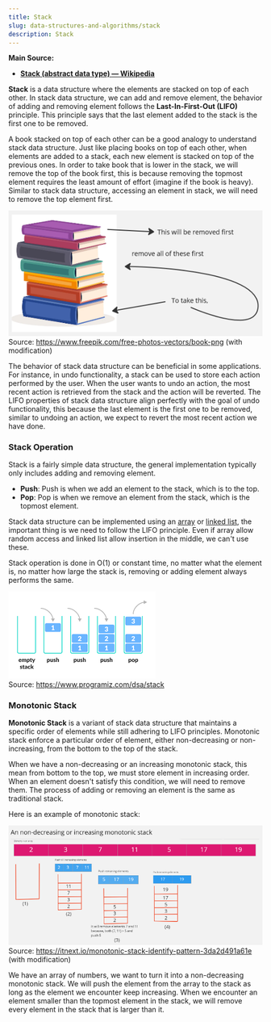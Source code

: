 ```yaml
---
title: Stack
slug: data-structures-and-algorithms/stack
description: Stack
---
```


**Main Source:**

- **[Stack (abstract data type) — Wikipedia](<https://en.wikipedia.org/wiki/Stack_(abstract_data_type)>)**

**Stack** is a data structure where the elements are stacked on top of each other. In stack data structure, we can add and remove element, the behavior of adding and removing element follows the **Last-In-First-Out (LIFO)** principle. This principle says that the last element added to the stack is the first one to be removed.

A book stacked on top of each other can be a good analogy to understand stack data structure. Just like placing books on top of each other, when elements are added to a stack, each new element is stacked on top of the previous ones. In order to take book that is lower in the stack, we will remove the top of the book first, this is because removing the topmost element requires the least amount of effort (imagine if the book is heavy). Similar to stack data structure, accessing an element in stack, we will need to remove the top element first.

![Stack of book analogy](./stack-of-book.png)  
Source: https://www.freepik.com/free-photos-vectors/book-png (with modification)

The behavior of stack data structure can be beneficial in some applications. For instance, in undo functionality, a stack can be used to store each action performed by the user. When the user wants to undo an action, the most recent action is retrieved from the stack and the action will be reverted. The LIFO properties of stack data structure align perfectly with the goal of undo functionality, this because the last element is the first one to be removed, similar to undoing an action, we expect to revert the most recent action we have done.

### Stack Operation

Stack is a fairly simple data structure, the general implementation typically only includes adding and removing element.

- **Push**: Push is when we add an element to the stack, which is to the top.
- **Pop**: Pop is when we remove an element from the stack, which is the topmost element.

Stack data structure can be implemented using an [array](/data-structures-and-algorithms/array) or [linked list](/data-structures-and-algorithms/linked-list), the important thing is we need to follow the LIFO principle. Even if array allow random access and linked list allow insertion in the middle, we can't use these.

Stack operation is done in O(1) or constant time, no matter what the element is, no matter how large the stack is, removing or adding element always performs the same.

![Stack data structure operations](./stack-data-structure.png)  
Source: https://www.programiz.com/dsa/stack

### Monotonic Stack

**Monotonic Stack** is a variant of stack data structure that maintains a specific order of elements while still adhering to LIFO principles. Monotonic stack enforce a particular order of element, either non-decreasing or non-increasing, from the bottom to the top of the stack.

When we have a non-decreasing or an increasing monotonic stack, this mean from bottom to the top, we must store element in increasing order. When an element doesn't satisfy this condition, we will need to remove them. The process of adding or removing an element is the same as traditional stack.

Here is an example of monotonic stack:

![Monotonic stack](./monotonic-stack.png)  
Source: https://itnext.io/monotonic-stack-identify-pattern-3da2d491a61e (with modification)

We have an array of numbers, we want to turn it into a non-decreasing monotonic stack. We will push the element from the array to the stack as long as the element we encounter keep increasing. When we encounter an element smaller than the topmost element in the stack, we will remove every element in the stack that is larger than it.
